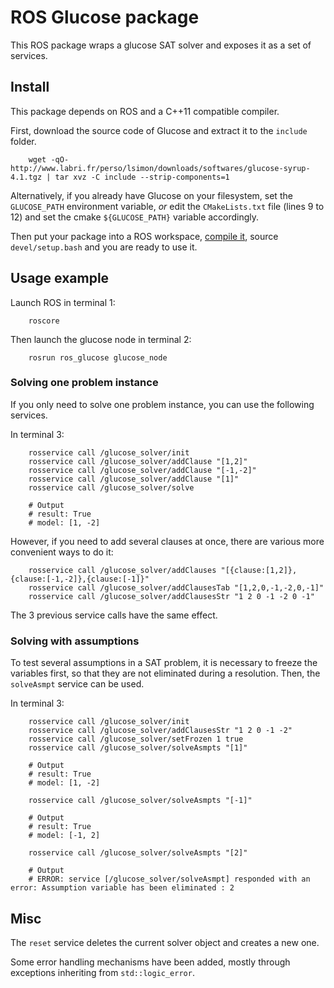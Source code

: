 # ROS Glucose package


This ROS package wraps a glucose SAT solver and exposes it as a set of services.

## Install

This package depends on ROS and a C++11 compatible compiler.

First, download the source code of Glucose and extract it to the `include`
folder.

        wget -qO- http://www.labri.fr/perso/lsimon/downloads/softwares/glucose-syrup-4.1.tgz | tar xvz -C include --strip-components=1

Alternatively, if you already have Glucose on your filesystem, set the `GLUCOSE_PATH` environment variable, _or_ edit the `CMakeLists.txt` file (lines 9 to 12) and set the cmake `${GLUCOSE_PATH}` variable accordingly.

Then put your package into a ROS workspace, [compile it](http://wiki.ros.org/action/fullsearch/ROS/Tutorials/BuildingPackages#ROS.2BAC8-Tutorials.2BAC8-catkin.2BAC8-BuildingPackages.Building_Your_Package "ROS Tutorials: Building your package"), source `devel/setup.bash` and you are ready to use it.

## Usage example

Launch ROS in terminal 1:

        roscore
    
Then launch the glucose node in terminal 2:

        rosrun ros_glucose glucose_node

### Solving one problem instance

If you only need to solve one problem instance, you can use the following
services.

In terminal 3:

        rosservice call /glucose_solver/init
        rosservice call /glucose_solver/addClause "[1,2]"
        rosservice call /glucose_solver/addClause "[-1,-2]"
        rosservice call /glucose_solver/addClause "[1]"
        rosservice call /glucose_solver/solve
        
        # Output
        # result: True
        # model: [1, -2]
    
However, if you need to add several clauses at once, there are various more convenient ways to do it:

        rosservice call /glucose_solver/addClauses "[{clause:[1,2]},{clause:[-1,-2]},{clause:[-1]}"
        rosservice call /glucose_solver/addClausesTab "[1,2,0,-1,-2,0,-1]"
        rosservice call /glucose_solver/addClausesStr "1 2 0 -1 -2 0 -1"

The 3 previous service calls have the same effect.

### Solving with assumptions

To test several assumptions in a SAT problem, it is necessary to freeze the
variables first, so that they are not eliminated during a resolution. Then,
the `solveAsmpt` service can be used.

In terminal 3:

        rosservice call /glucose_solver/init
        rosservice call /glucose_solver/addClausesStr "1 2 0 -1 -2"
        rosservice call /glucose_solver/setFrozen 1 true
        rosservice call /glucose_solver/solveAsmpts "[1]"
        
        # Output
        # result: True
        # model: [1, -2]

        rosservice call /glucose_solver/solveAsmpts "[-1]"
        
        # Output
        # result: True
        # model: [-1, 2]
        
        rosservice call /glucose_solver/solveAsmpts "[2]"
        
        # Output
        # ERROR: service [/glucose_solver/solveAsmpt] responded with an error: Assumption variable has been eliminated : 2

## Misc

The `reset` service deletes the current solver object and creates a new one.

Some error handling mechanisms have been added, mostly through exceptions
inheriting from `std::logic_error`.
